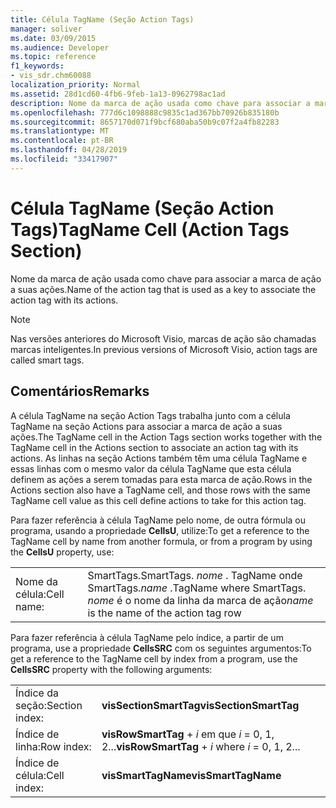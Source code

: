 ```yaml
---
title: Célula TagName (Seção Action Tags)
manager: soliver
ms.date: 03/09/2015
ms.audience: Developer
ms.topic: reference
f1_keywords:
- vis_sdr.chm60088
localization_priority: Normal
ms.assetid: 28d1cd60-4fb6-9feb-1a13-0962798ac1ad
description: Nome da marca de ação usada como chave para associar a marca de ação a suas ações.
ms.openlocfilehash: 777d6c1098888c9835c1ad367bb70926b835180b
ms.sourcegitcommit: 8657170d071f9bcf680aba50b9c07f2a4fb82283
ms.translationtype: MT
ms.contentlocale: pt-BR
ms.lasthandoff: 04/28/2019
ms.locfileid: "33417907"
---
```

# <a name="tagname-cell-action-tags-section"></a><span data-ttu-id="772d9-103">Célula TagName (Seção Action Tags)</span><span class="sxs-lookup"><span data-stu-id="772d9-103">TagName Cell (Action Tags Section)</span></span>

<span data-ttu-id="772d9-104">Nome da marca de ação usada como chave para associar a marca de ação a suas ações.</span><span class="sxs-lookup"><span data-stu-id="772d9-104">Name of the action tag that is used as a key to associate the action tag with its actions.</span></span>
  
> [!NOTE]
> <span data-ttu-id="772d9-105">Nas versões anteriores do Microsoft Visio, marcas de ação são chamadas marcas inteligentes.</span><span class="sxs-lookup"><span data-stu-id="772d9-105">In previous versions of Microsoft Visio, action tags are called smart tags.</span></span> 
  
## <a name="remarks"></a><span data-ttu-id="772d9-106">Comentários</span><span class="sxs-lookup"><span data-stu-id="772d9-106">Remarks</span></span>

 <span data-ttu-id="772d9-107">A célula TagName na seção Action Tags trabalha junto com a célula TagName na seção Actions para associar a marca de ação a suas ações.</span><span class="sxs-lookup"><span data-stu-id="772d9-107">The TagName cell in the Action Tags section works together with the TagName cell in the Actions section to associate an action tag with its actions.</span></span> <span data-ttu-id="772d9-108">As linhas na seção Actions também têm uma célula TagName e essas linhas com o mesmo valor da célula TagName que esta célula definem as ações a serem tomadas para esta marca de ação.</span><span class="sxs-lookup"><span data-stu-id="772d9-108">Rows in the Actions section also have a TagName cell, and those rows with the same TagName cell value as this cell define actions to take for this action tag.</span></span> 
  
<span data-ttu-id="772d9-109">Para fazer referência à célula TagName pelo nome, de outra fórmula ou programa, usando a propriedade **CellsU**, utilize:</span><span class="sxs-lookup"><span data-stu-id="772d9-109">To get a reference to the TagName cell by name from another formula, or from a program by using the **CellsU** property, use:</span></span> 
  
|||
|:-----|:-----|
| <span data-ttu-id="772d9-110">Nome da célula:</span><span class="sxs-lookup"><span data-stu-id="772d9-110">Cell name:</span></span>  <br/> | <span data-ttu-id="772d9-111">SmartTags.</span><span class="sxs-lookup"><span data-stu-id="772d9-111">SmartTags.</span></span>  <span data-ttu-id="772d9-112">*nome* . TagName onde SmartTags.</span><span class="sxs-lookup"><span data-stu-id="772d9-112">*name*  .TagName           where SmartTags.</span></span> <span data-ttu-id="772d9-113">*nome*  é o nome da linha da marca de ação</span><span class="sxs-lookup"><span data-stu-id="772d9-113">*name*  is the name of the action tag row</span></span>  <br/> |
   
<span data-ttu-id="772d9-114">Para fazer referência à célula TagName pelo índice, a partir de um programa, use a propriedade **CellsSRC** com os seguintes argumentos:</span><span class="sxs-lookup"><span data-stu-id="772d9-114">To get a reference to the TagName cell by index from a program, use the **CellsSRC** property with the following arguments:</span></span> 
  
|||
|:-----|:-----|
| <span data-ttu-id="772d9-115">Índice da seção:</span><span class="sxs-lookup"><span data-stu-id="772d9-115">Section index:</span></span>  <br/> |<span data-ttu-id="772d9-116">**visSectionSmartTag**</span><span class="sxs-lookup"><span data-stu-id="772d9-116">**visSectionSmartTag**</span></span> <br/> |
| <span data-ttu-id="772d9-117">Índice de linha:</span><span class="sxs-lookup"><span data-stu-id="772d9-117">Row index:</span></span>  <br/> |<span data-ttu-id="772d9-118">**visRowSmartTag** +  *i*            em que  *i*  = 0, 1, 2...</span><span class="sxs-lookup"><span data-stu-id="772d9-118">**visRowSmartTag** +  *i*            where  *i*  = 0, 1, 2...</span></span>  <br/> |
| <span data-ttu-id="772d9-119">Índice de célula:</span><span class="sxs-lookup"><span data-stu-id="772d9-119">Cell index:</span></span>  <br/> |<span data-ttu-id="772d9-120">**visSmartTagName**</span><span class="sxs-lookup"><span data-stu-id="772d9-120">**visSmartTagName**</span></span> <br/> |
   

